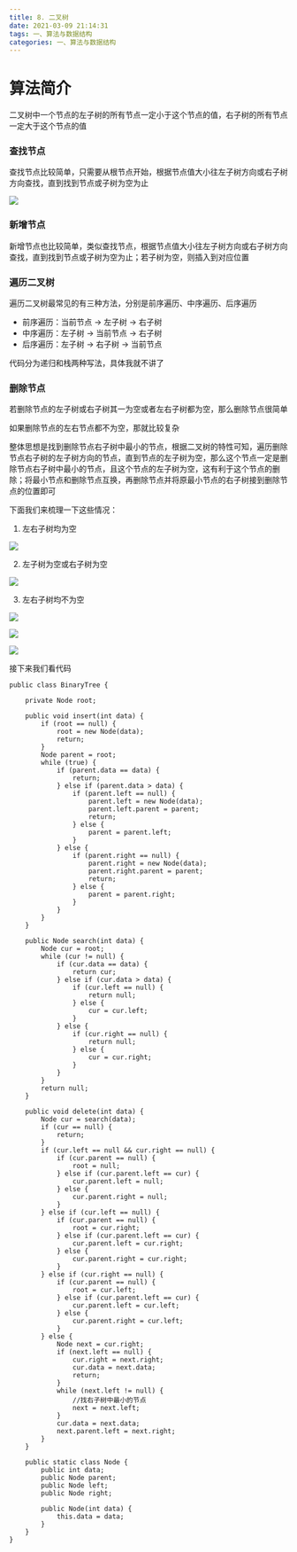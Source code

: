 ```yaml
---
title: 8. 二叉树
date: 2021-03-09 21:14:31
tags: 一、算法与数据结构
categories: 一、算法与数据结构
---
```


# 算法简介

二叉树中一个节点的左子树的所有节点一定小于这个节点的值，右子树的所有节点一定大于这个节点的值

<!-- more -->

### 查找节点

查找节点比较简单，只需要从根节点开始，根据节点值大小往左子树方向或右子树方向查找，直到找到节点或子树为空为止

![](https://icefirecgrbza.github.io/img/algo/binary_tree.jpg)

### 新增节点

新增节点也比较简单，类似查找节点，根据节点值大小往左子树方向或右子树方向查找，直到找到节点或子树为空为止；若子树为空，则插入到对应位置

### 遍历二叉树

遍历二叉树最常见的有三种方法，分别是前序遍历、中序遍历、后序遍历

+ 前序遍历：当前节点 -> 左子树 -> 右子树
+ 中序遍历：左子树 -> 当前节点 -> 右子树
+ 后序遍历：左子树 -> 右子树 -> 当前节点

代码分为递归和栈两种写法，具体我就不讲了

### 删除节点

若删除节点的左子树或右子树其一为空或者左右子树都为空，那么删除节点很简单

如果删除节点的左右节点都不为空，那就比较复杂

整体思想是找到删除节点右子树中最小的节点，根据二叉树的特性可知，遍历删除节点右子树的左子树方向的节点，直到节点的左子树为空，那么这个节点一定是删除节点右子树中最小的节点，且这个节点的左子树为空，这有利于这个节点的删除；将最小节点和删除节点互换，再删除节点并将原最小节点的右子树接到删除节点的位置即可

下面我们来梳理一下这些情况：

1. 左右子树均为空

![](https://icefirecgrbza.github.io/img/algo/binary_tree_del1.jpg)

2. 左子树为空或右子树为空

![](https://icefirecgrbza.github.io/img/algo/binary_tree_del2.jpg)

3. 左右子树均不为空

![](https://icefirecgrbza.github.io/img/algo/binary_tree_del3.jpg)

![](https://icefirecgrbza.github.io/img/algo/binary_tree_del4.jpg)

![](https://icefirecgrbza.github.io/img/algo/binary_tree_del5.jpg)

接下来我们看代码

```
public class BinaryTree {

    private Node root;

    public void insert(int data) {
        if (root == null) {
            root = new Node(data);
            return;
        }
        Node parent = root;
        while (true) {
            if (parent.data == data) {
                return;
            } else if (parent.data > data) {
                if (parent.left == null) {
                    parent.left = new Node(data);
                    parent.left.parent = parent;
                    return;
                } else {
                    parent = parent.left;
                }
            } else {
                if (parent.right == null) {
                    parent.right = new Node(data);
                    parent.right.parent = parent;
                    return;
                } else {
                    parent = parent.right;
                }
            }
        }
    }

    public Node search(int data) {
        Node cur = root;
        while (cur != null) {
            if (cur.data == data) {
                return cur;
            } else if (cur.data > data) {
                if (cur.left == null) {
                    return null;
                } else {
                    cur = cur.left;
                }
            } else {
                if (cur.right == null) {
                    return null;
                } else {
                    cur = cur.right;
                }
            }
        }
        return null;
    }

    public void delete(int data) {
        Node cur = search(data);
        if (cur == null) {
            return;
        }
        if (cur.left == null && cur.right == null) {
            if (cur.parent == null) {
                root = null;
            } else if (cur.parent.left == cur) {
                cur.parent.left = null;
            } else {
                cur.parent.right = null;
            }
        } else if (cur.left == null) {
            if (cur.parent == null) {
                root = cur.right;
            } else if (cur.parent.left == cur) {
                cur.parent.left = cur.right;
            } else {
                cur.parent.right = cur.right;
            }
        } else if (cur.right == null) {
            if (cur.parent == null) {
                root = cur.left;
            } else if (cur.parent.left == cur) {
                cur.parent.left = cur.left;
            } else {
                cur.parent.right = cur.left;
            }
        } else {
            Node next = cur.right;
            if (next.left == null) {
                cur.right = next.right;
                cur.data = next.data;
                return;
            }
            while (next.left != null) {
                //找右子树中最小的节点
                next = next.left;
            }
            cur.data = next.data;
            next.parent.left = next.right;
        }
    }

    public static class Node {
        public int data;
        public Node parent;
        public Node left;
        public Node right;

        public Node(int data) {
            this.data = data;
        }
    }
}
```